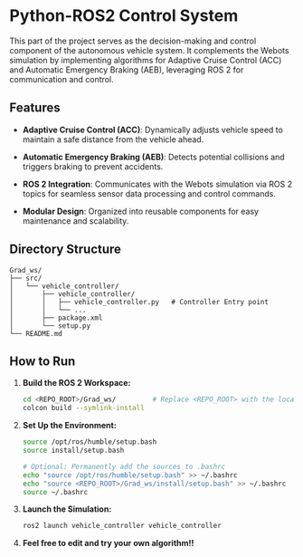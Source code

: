 # Python-ROS2 Control System 

This part of the project serves as the decision-making and control component of the autonomous vehicle system. It complements the Webots simulation by implementing algorithms for Adaptive Cruise Control (ACC) and Automatic Emergency Braking (AEB), leveraging ROS 2 for communication and control.

## Features

- **Adaptive Cruise Control (ACC)**: Dynamically adjusts vehicle speed to maintain a safe distance from the vehicle ahead.

- **Automatic Emergency Braking (AEB)**: Detects potential collisions and triggers braking to prevent accidents.

- **ROS 2 Integration**: Communicates with the Webots simulation via ROS 2 topics for seamless sensor data processing and control commands.

- **Modular Design**: Organized into reusable components for easy maintenance and scalability.

## Directory Structure

```plaintext
Grad_ws/
├── src/
│   └── vehicle_controller/
│       ├── vehicle_controller/
│       │   ├── vehicle_controller.py   # Controller Entry point
│       │   └── ...
│       ├── package.xml
│       └── setup.py
└── README.md
```

## How to Run

1. **Build the ROS 2 Workspace:**

    ```bash
    cd <REPO_ROOT>/Grad_ws/         # Replace <REPO_ROOT> with the location of the cloned repo
    colcon build --symlink-install
    ```

2. **Set Up the Environment:**

    ```bash
    source /opt/ros/humble/setup.bash
    source install/setup.bash
    
    # Optional: Permanently add the sources to .bashrc
    echo "source /opt/ros/humble/setup.bash" >> ~/.bashrc
    echo "source <REPO_ROOT>/Grad_ws/install/setup.bash" >> ~/.bashrc   # Replace <REPO_ROOT>
    source ~/.bashrc
    ```

3. **Launch the Simulation:**

    ```bash
    ros2 launch vehicle_controller vehicle_controller
    ```
4. **Feel free to edit and try your own algorithm!!**